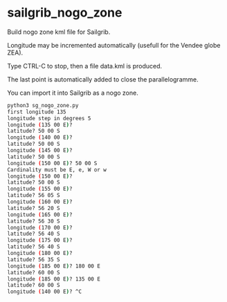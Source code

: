 # sailgrib_nogo_zone
Build nogo zone kml file for Sailgrib.

Longitude may be incremented automatically (usefull for the Vendee globe ZEA).

Type CTRL-C to stop, then a file data.kml is produced.

The last point is automatically added to close the parallelogramme.

You can import it into Sailgrib as a nogo zone.

```bash
python3 sg_nogo_zone.py
first longitude 135
longitude step in degrees 5
longitude (135 00 E)? 
latitude? 50 00 S
longitude (140 00 E)? 
latitude? 50 00 S
longitude (145 00 E)? 
latitude? 50 00 S
longitude (150 00 E)? 50 00 S
Cardinality must be E, e, W or w
longitude (150 00 E)? 
latitude? 50 00 S
longitude (155 00 E)? 
latitude? 56 05 S
longitude (160 00 E)? 
latitude? 56 20 S
longitude (165 00 E)? 
latitude? 56 30 S
longitude (170 00 E)? 
latitude? 56 40 S
longitude (175 00 E)? 
latitude? 56 40 S
longitude (180 00 E)? 
latitude? 56 35 S
longitude (185 00 E)? 180 00 E
latitude? 60 00 S
longitude (185 00 E)? 135 00 E
latitude? 60 00 S
longitude (140 00 E)? ^C
```